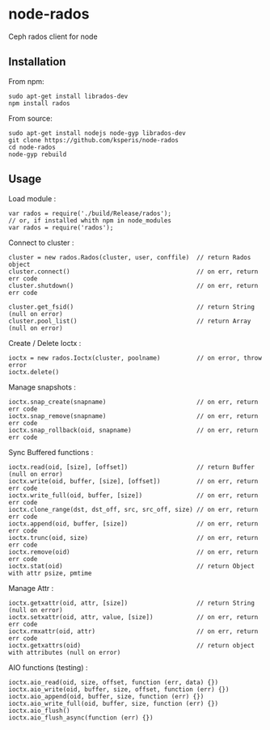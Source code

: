 node-rados
==========

Ceph rados client for node

Installation
-------------

From npm:

	sudo apt-get install librados-dev
	npm install rados

From source:

	sudo apt-get install nodejs node-gyp librados-dev
	git clone https://github.com/ksperis/node-rados
	cd node-rados
	node-gyp rebuild


Usage
-----

Load module :

	var rados = require('./build/Release/rados');
	// or, if installed whith npm in node_modules
	var rados = require('rados');


Connect to cluster :

	cluster = new rados.Rados(cluster, user, conffile)	// return Rados object
	cluster.connect()									// on err, return err code
	cluster.shutdown()									// on err, return err code

	cluster.get_fsid()									// return String (null on error)
	cluster.pool_list()									// return Array (null on error)


Create / Delete Ioctx :

	ioctx = new rados.Ioctx(cluster, poolname)			// on error, throw error
	ioctx.delete()


Manage snapshots :

	ioctx.snap_create(snapname)							// on err, return err code
	ioctx.snap_remove(snapname)							// on err, return err code
	ioctx.snap_rollback(oid, snapname)					// on err, return err code


Sync Buffered functions :

	ioctx.read(oid, [size], [offset])					// return Buffer (null on error)
	ioctx.write(oid, buffer, [size], [offset])			// on err, return err code
	ioctx.write_full(oid, buffer, [size])				// on err, return err code
	ioctx.clone_range(dst, dst_off, src, src_off, size)	// on err, return err code
	ioctx.append(oid, buffer, [size])					// on err, return err code
	ioctx.trunc(oid, size)								// on err, return err code
	ioctx.remove(oid)									// on err, return err code
	ioctx.stat(oid)										// return Object with attr psize, pmtime


Manage Attr :

	ioctx.getxattr(oid, attr, [size])					// return String (null on error)
	ioctx.setxattr(oid, attr, value, [size])			// on err, return err code
	ioctx.rmxattr(oid, attr)							// on err, return err code
	ioctx.getxattrs(oid)								// return object with attributes (null on error)


AIO functions (testing) :

	ioctx.aio_read(oid, size, offset, function (err, data) {})
	ioctx.aio_write(oid, buffer, size, offset, function (err) {})
	ioctx.aio_append(oid, buffer, size, function (err) {})
	ioctx.aio_write_full(oid, buffer, size, function (err) {})
	ioctx.aio_flush()
	ioctx.aio_flush_async(function (err) {})
